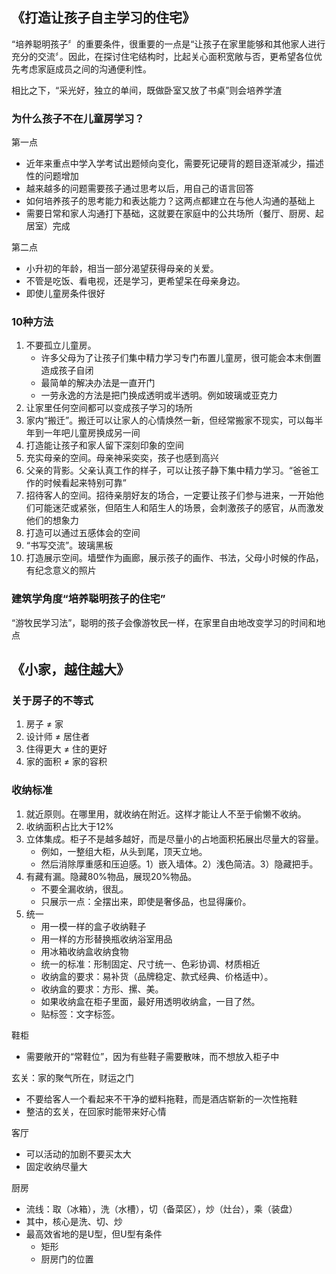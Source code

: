 
## 《打造让孩子自主学习的住宅》


“培养聪明孩子〞的重要条件，很重要的一点是“让孩子在家里能够和其他家人进行充分的交流〞。因此，在探讨住宅结构时，比起关心面积宽敞与否，更希望各位优先考虑家庭成员之间的沟通便利性。

相比之下，“采光好，独立的单间，既做卧室又放了书桌”则会培养学渣


### 为什么孩子不在儿童房学习？

第一点
- 近年来重点中学入学考试出题倾向变化，需要死记硬背的题目逐渐减少，描述性的问题增加
- 越来越多的问题需要孩子通过思考以后，用自己的语言回答
- 如何培养孩子的思考能力和表达能力？这两点都建立在与他人沟通的基础上
- 需要日常和家人沟通打下基础，这就要在家庭中的公共场所（餐厅、厨房、起居室）完成

第二点
- 小升初的年龄，相当一部分渴望获得母亲的关爱。
- 不管是吃饭、看电视，还是学习，更希望呆在母亲身边。
- 即使儿童房条件很好


### 10种方法

1. 不要孤立儿童房。
    - 许多父母为了让孩子们集中精力学习专门布置儿童房，很可能会本末倒置造成孩子自闭
    - 最简单的解决办法是一直开门
    - 一劳永逸的方法是把门换成透明或半透明。例如玻璃或亚克力
2. 让家里任何空间都可以变成孩子学习的场所
3. 家内“搬迁”。搬迁可以让家人的心情焕然一新，但经常搬家不现实，可以每半年到一年吧儿童房换成另一间
4. 打造能让孩子和家人留下深刻印象的空间
5. 充实母亲的空间。母亲神采奕奕，孩子也感到高兴
6. 父亲的背影。父亲认真工作的样子，可以让孩子静下集中精力学习。“爸爸工作的时候看起来特别可靠”
7. 招待客人的空间。招待亲朋好友的场合，一定要让孩子们参与进来，一开始他们可能迷茫或紧张，但陌生人和陌生人的场景，会刺激孩子的感官，从而激发他们的想象力
8. 打造可以通过五感体会的空间
9. “书写交流”。玻璃黑板
10. 打造展示空间。墙壁作为画廊，展示孩子的画作、书法，父母小时候的作品，有纪念意义的照片


### 建筑学角度“培养聪明孩子的住宅”

“游牧民学习法”，聪明的孩子会像游牧民一样，在家里自由地改变学习的时间和地点


## 《小家，越住越大》

### 关于房子的不等式

1. 房子 ≠ 家
2. 设计师 ≠ 居住者
3. 住得更大 ≠ 住的更好
4. 家的面积 ≠ 家的容积


### 收纳标准

1. 就近原则。在哪里用，就收纳在附近。这样才能让人不至于偷懒不收纳。
2. 收纳面积占比大于12%
3. 立体集成。柜子不是越多越好，而是尽量小的占地面积拓展出尽量大的容量。
    - 例如，一整组大柜，从头到尾，顶天立地。
    - 然后消除厚重感和压迫感。1）嵌入墙体。2）浅色简洁。3）隐藏把手。
4. 有藏有漏。隐藏80%物品，展现20%物品。
    - 不要全漏收纳，很乱。
    - 只展示一点：全摆出来，即使是奢侈品，也显得廉价。
5. 统一
    - 用一模一样的盒子收纳鞋子
    - 用一样的方形替换瓶收纳浴室用品
    - 用冰箱收纳盒收纳食物
    - 统一的标准：形制固定、尺寸统一、色彩协调、材质相近
    - 收纳盒的要求：易补货（品牌稳定、款式经典、价格适中）。
    - 收纳盒的要求：方形、摞、美。
    - 如果收纳盒在柜子里面，最好用透明收纳盒，一目了然。
    - 贴标签：文字标签。



鞋柜
- 需要敞开的“常鞋位”，因为有些鞋子需要散味，而不想放入柜子中


玄关：家的聚气所在，财运之门
- 不要给客人一个看起来不干净的塑料拖鞋，而是酒店崭新的一次性拖鞋
- 整洁的玄关，在回家时能带来好心情


客厅
- 可以活动的加剧不要买太大
- 固定收纳尽量大


厨房
- 流线：取（冰箱），洗（水槽），切（备菜区），炒（灶台），乘（装盘）
- 其中，核心是洗、切、炒
- 最高效省地的是U型，但U型有条件
    - 矩形
    - 厨房门的位置
